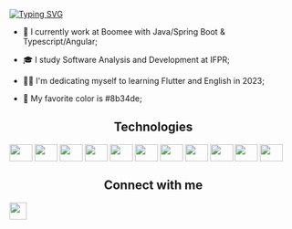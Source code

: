 [![Typing SVG](https://readme-typing-svg.demolab.com?font=Fira+Code&weight=300&duration=2500&pause=500&color=8B34DE&background=8B34DE00&width=435&lines=Hello+friend;My+name+is+Lucas)](https://git.io/typing-svg)

-   💼 I currently work at Boomee with Java/Spring Boot & Typescript/Angular;

-   🎓 I study Software Analysis and Development at IFPR;

-   🧑‍💻 I'm dedicating myself to learning Flutter and English in 2023;

-   👾 My favorite color is #8b34de;

<span align="center">

<h2>Technologies</h2>
<img align="center" height="30" width="40" src="https://cdn.jsdelivr.net/gh/devicons/devicon/icons/java/java-original.svg">

<img align="center" height="30" width="40" src="https://cdn.jsdelivr.net/gh/devicons/devicon/icons/spring/spring-original.svg">

<img align="center" height="30" width="40" src="https://cdn.jsdelivr.net/gh/devicons/devicon/icons/typescript/typescript-original.svg">

<img align="center" height="30" width="40" src="https://cdn.jsdelivr.net/gh/devicons/devicon/icons/angularjs/angularjs-original.svg">

<img align="center" height="30" width="40" src="https://cdn.jsdelivr.net/gh/devicons/devicon/icons/html5/html5-original.svg">

<img align="center" height="30" width="40" src="https://cdn.jsdelivr.net/gh/devicons/devicon/icons/css3/css3-original.svg">

<img align="center" height="30" width="40" src="https://cdn.jsdelivr.net/gh/devicons/devicon/icons/bootstrap/bootstrap-original.svg">

<img align="center" height="30" width="40" src="https://cdn.jsdelivr.net/gh/devicons/devicon/icons/git/git-original.svg">

<img align="center" height="30" width="40" src="https://cdn.jsdelivr.net/gh/devicons/devicon/icons/linux/linux-original.svg">

<img align="center" height="30" width="40" src="https://cdn.jsdelivr.net/gh/devicons/devicon/icons/mongodb/mongodb-original.svg">

<img align="center" height="30" width="40" src="https://cdn.jsdelivr.net/gh/devicons/devicon/icons/mysql/mysql-original.svg">

<h2>Connect with me</h2>
<a href="https://www.linkedin.com/in/luchkasz//" target="_blank"> 
    <img align="center" height="30" width="auto" src="https://cdn-icons-png.flaticon.com/512/174/174857.png">
</a>
</span>
